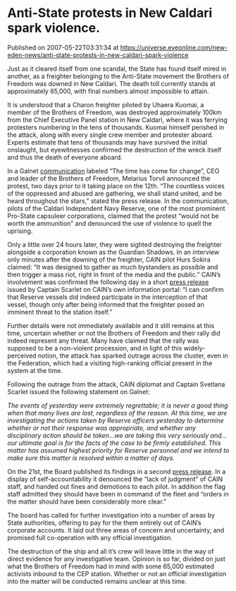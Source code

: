 # Anti-State protests in New Caldari spark violence.
Published on 2007-05-22T03:31:34 at https://universe.eveonline.com/new-eden-news/anti-state-protests-in-new-caldari-spark-violence

Just as it cleared itself from one scandal, the State has found itself mired in another, as a freighter belonging to the Anti-State movement the Brothers of Freedom was downed in New Caldari. The death toll currently stands at approximately 65,000, with final numbers almost impossible to attain. 

It is understood that a Charon freighter piloted by Uhaera Kuomai, a member of the Brothers of Freedom, was destroyed approximately 100km from the Chief Executive Panel station in New Caldari, where it was ferrying protesters numbering in the tens of thousands. Kuomai himself perished in the attack, along with every single crew member and protester aboard. Experts estimate that tens of thousands may have survived the initial onslaught, but eyewitnesses confirmed the destruction of the wreck itself and thus the death of everyone aboard. 

In a Galnet [communication](“http://myeve.eve-online.com/ingameboard.asp?a=topic&threadID=518501”) labeled “The time has come for change”, CEO and leader of the Brothers of Freedom, Melarius Torvil announced the protest, two days prior to it taking place on the 12th. “The countless voices of the oppressed and abused are gathering, we shall stand united, and be heard throughout the stars,” stated the press release. In the communication, pilots of the Caldari Independent Navy Reserve, one of the most prominent Pro-State capsuleer corporations, claimed that the protest “would not be worth the ammunition” and denounced the use of violence to quell the uprising. 

Only a little over 24 hours later, they were sighted destroying the freighter alongside a corporation known as the Guardian Shadows. In an interview only minutes after the downing of the freighter, CAIN pilot Hurs Sokira claimed: “It was designed to gather as much bystanders as possible and then trigger a mass riot, right in front of the media and the public.” CAIN’s involvement was confirmed the following day in a short [press release](“http://cain.excidium.net/news.html?id=17”) issued by Captain Scarlet on CAIN’s own information portal: “I can confirm that Reserve vessels did indeed participate in the interception of that vessel, though only after being informed that the freighter posed an imminent threat to the station itself.” 

Further details were not immediately available and it still remains at this time, uncertain whether or not the Brothers of Freedom and their rally did indeed represent any threat. Many have claimed that the rally was supposed to be a non-violent procession, and in light of this widely-perceived notion, the attack has sparked outrage across the cluster, even in the Federation, which had a visiting high-ranking official present in the system at the time. 

Following the outrage from the attack, CAIN diplomat and Captain Svetlana Scarlet issued the following statement on Galnet: 

_The events of yesterday were extremely regrettable; it is never a good thing when that many lives are lost, regardless of the reason. At this time, we are investigating the actions taken by Reserve officers yesterday to determine whether or not their response was appropriate, and whether any disciplinary action should be taken…we are taking this very seriously and…our ultimate goal is for the facts of the case to be firmly established. This matter has assumed highest priority for Reserve personnel and we intend to make sure this matter is resolved within a matter of days._

On the 21st, the Board published its findings in a second [press release](“http://cain.excidium.net/news.html?id=19”). In a display of self-accountability it denounced the “lack of judgment” of CAIN staff, and handed out fines and demotions to each pilot. In addition the flag staff admitted they should have been in command of the fleet and “orders in the matter should have been considerably more clear.” 

The board has called for further investigation into a number of areas by State authorities, offering to pay for the them entirely out of CAIN’s corporate accounts. It laid out three areas of concern and uncertainty, and promised full co-operation with any official investigation. 

The destruction of the ship and all it’s crew will leave little in the way of direct evidence for any investigative team. Opinion is so far, divided on just what the Brothers of Freedom had in mind with some 65,000 estimated activists inbound to the CEP station. Whether or not an official investigation into the matter will be conducted remains unclear at this time.
